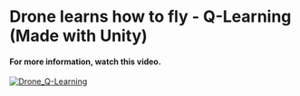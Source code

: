# Drone learns how to fly - Q-Learning (Made with Unity)
#### For more information, watch this video.
[![Drone_Q-Learning](http://img.youtube.com/vi/zDuqThFhkOQ/0.jpg)](https://www.youtube.com/watch?v=zDuqThFhkOQ "Drone learns how to fly - Q-Learning")
